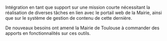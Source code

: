 Intégration en tant que support sur une mission courte nécessitant la réalisation de diverses tâches en lien avec le portail web de la Mairie, ainsi que sur le système de gestion de contenu de cette dernière.

De nouveaux besoins ont amené la Mairie de Toulouse à commander des apports en fonctionnalités sur ces outils.

